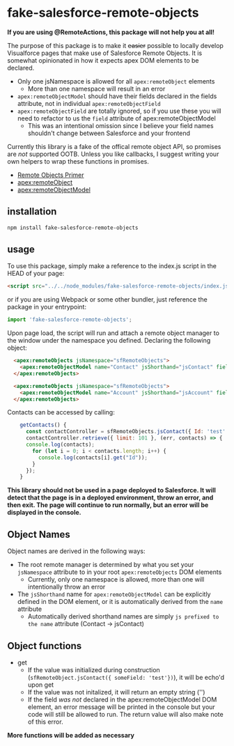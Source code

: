 # fake-salesforce-remote-objects
**If you are using @RemoteActions, this package will not help you at all!**

The purpose of this package is to make it ~~easier~~ possible to locally develop Visualforce pages that make use of Salesforce Remote Objects. It is somewhat opinionated in how it expects apex DOM elements to be declared.

- Only one jsNamespace is allowed for all `apex:remoteObject` elements
  - More than one namespace will result in an error
- `apex:remoteObjectModel` should have their fields declared in the fields attribute, not in individual `apex:remoteObjectField`
- `apex:remoteObjectField` are totally ignored, so if you use these you will need to refactor to us the `field` attribute of apex:remoteObjectModel
  - This was an intentional omission since I believe your field names shouldn't change between Salesforce and your frontend

Currently this library is a fake of the offical remote object API, so promises are *not* supported OOTB. Unless you like callbacks, I suggest writing your own helpers to wrap these functions in promises.

- [Remote Objects Primer](https://developer.salesforce.com/docs/atlas.en-us.pages.meta/pages/pages_remote_objects.htm)
- [apex:remoteObject](https://developer.salesforce.com/docs/atlas.en-us.pages.meta/pages/pages_compref_remoteObjects.htm)
- [apex:remoteObjectModel](https://developer.salesforce.com/docs/atlas.en-us.pages.meta/pages/pages_compref_remoteObjectModel.htm)

## installation
``` sh
npm install fake-salesforce-remote-objects
```

## usage
To use this package, simply make a reference to the index.js script  in the HEAD of your page:
``` html
<script src="../../node_modules/fake-salesforce-remote-objects/index.js"></script>
```

or if you are using Webpack or some other bundler, just reference the package in your entrypoint:
``` javascript
import 'fake-salesforce-remote-objects';
```

Upon page load, the script will run and attach a remote object manager to the window under the namespace you defined. Declaring the following object:
``` html
  <apex:remoteObjects jsNamespace="sfRemoteObjects">
    <apex:remoteObjectModel name="Contact" jsShorthand="jsContact" fields="Id, Name"></apex:remoteObjectModel>
  </apex:remoteObjects>

  <apex:remoteObjects jsNamespace="sfRemoteObjects">
    <apex:remoteObjectModel name="Account" jsShorthand="jsAccount" fields="Id, Address"></apex:remoteObjectModel>
  </apex:remoteObjects>
```
Contacts can be accessed by calling:
``` javascript
    getContacts() {
      const contactController = sfRemoteObjects.jsContact({ Id: 'test' });
      contactController.retrieve({ limit: 101 }, (err, contacts) => {
      console.log(contacts);
        for (let i = 0; i < contacts.length; i++) {
          console.log(contacts[i].get("Id"));
        }
      });
    }
```

**This library should not be used in a page deployed to Salesforce. It will detect that the page is in a deployed environment, throw an error, and then exit. The page will continue to run normally, but an error will be displayed in the console.**

## Object Names
Object names are derived in the following ways:
- The root remote manager is determined by what you set your `jsNamespace` attribute to in your root `apex:remoteObjects` DOM elements
  - Currently, only one namespace is allowed, more than one will intentionally throw an error
- The `jsShorthand` name for `apex:remoteObjectModel` can be explicitly defined in the DOM element, or it is automatically derived from the `name` attribute
  - Automatically derived shorthand names are simply `js prefixed to the name` attribute (Contact -> jsContact)

## Object functions
- get
  - If the value was initialized during construction (`sfRemoteObject.jsContact({ someField: 'test'})`), it will be echo'd upon get
  - If the value was not initalized, it will return an empty string ('')
  - If the field *was not* declared in the apex:remoteObjectModel DOM element, an error message will be printed in the console but your code will still be allowed to run. The return value will also make note of this error.

**More functions will be added as necessary**
